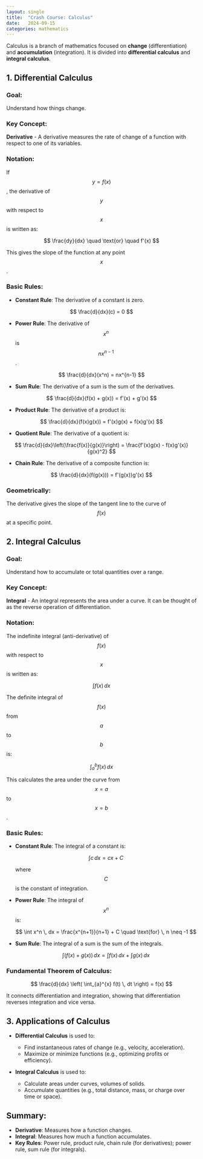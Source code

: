 ```yaml
---
layout: single
title:  "Crash Course: Calculus"
date:   2024-09-15
categories: mathematics
---
```


Calculus is a branch of mathematics focused on **change** (differentiation) and **accumulation** (integration). It is divided into **differential calculus** and **integral calculus**.

## 1. Differential Calculus

### Goal:

Understand how things change.

### Key Concept: 
**Derivative** - A derivative measures the rate of change of a function with respect to one of its variables.

### Notation:
If $$ y = f(x) $$, the derivative of $$ y $$ with respect to $$ x $$ is written as:

$$
\frac{dy}{dx} \quad \text{or} \quad f'(x)
$$

This gives the slope of the function at any point $$ x $$.

### Basic Rules:
  - **Constant Rule**: The derivative of a constant is zero.

  $$
  \frac{d}{dx}(c) = 0
  $$
  
  - **Power Rule**: The derivative of $$ x^n $$ is $$ nx^{n-1} $$.
  
  $$
  \frac{d}{dx}(x^n) = nx^{n-1}
  $$
  
  - **Sum Rule**: The derivative of a sum is the sum of the derivatives.
  
  $$
  \frac{d}{dx}(f(x) + g(x)) = f'(x) + g'(x)
  $$
  
  - **Product Rule**: The derivative of a product is:
  
  $$
  \frac{d}{dx}(f(x)g(x)) = f'(x)g(x) + f(x)g'(x)
  $$
  
  - **Quotient Rule**: The derivative of a quotient is:
  
  $$
  \frac{d}{dx}\left(\frac{f(x)}{g(x)}\right) = \frac{f'(x)g(x) - f(x)g'(x)}{g(x)^2}
  $$
  
  - **Chain Rule**: The derivative of a composite function is:
  
  $$
  \frac{d}{dx}(f(g(x))) = f'(g(x))g'(x)
  $$

### Geometrically:
The derivative gives the slope of the tangent line to the curve of $$ f(x) $$ at a specific point.

## 2. Integral Calculus

### Goal:
Understand how to accumulate or total quantities over a range.

### Key Concept: 
**Integral** - An integral represents the area under a curve. It can be thought of as the reverse operation of differentiation.

### Notation:
The indefinite integral (anti-derivative) of $$ f(x) $$ with respect to $$ x $$ is written as:

$$
\int f(x) \, dx
$$

The definite integral of $$ f(x) $$ from $$ a $$ to $$ b $$ is:

$$
\int_{a}^{b} f(x) \, dx
$$

This calculates the area under the curve from $$ x = a $$ to $$ x = b $$.

### Basic Rules:
  - **Constant Rule**: The integral of a constant is:

    $$
    \int c \, dx = cx + C
    $$
  
    where $$ C $$ is the constant of integration.
  - **Power Rule**: The integral of $$ x^n $$ is:
  
    $$
    \int x^n \, dx = \frac{x^{n+1}}{n+1} + C \quad \text{for} \, n \neq -1
    $$
  
  - **Sum Rule**: The integral of a sum is the sum of the integrals.

    $$
    \int (f(x) + g(x)) \, dx = \int f(x) \, dx + \int g(x) \, dx
    $$

### Fundamental Theorem of Calculus:

$$
\frac{d}{dx} \left( \int_{a}^{x} f(t) \, dt \right) = f(x)
$$

It connects differentiation and integration, showing that differentiation reverses integration and vice versa.

## 3. Applications of Calculus

- **Differential Calculus** is used to:
  - Find instantaneous rates of change (e.g., velocity, acceleration).
  - Maximize or minimize functions (e.g., optimizing profits or efficiency).

- **Integral Calculus** is used to:
  - Calculate areas under curves, volumes of solids.
  - Accumulate quantities (e.g., total distance, mass, or charge over time or space).

## Summary:
- **Derivative**: Measures how a function changes.
- **Integral**: Measures how much a function accumulates.
- **Key Rules**: Power rule, product rule, chain rule (for derivatives); power rule, sum rule (for integrals).
